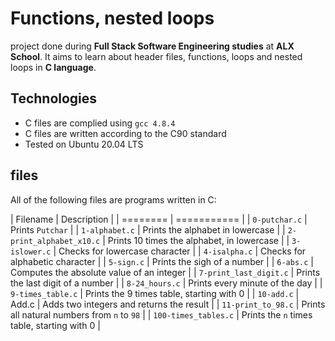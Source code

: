 # Functions, nested loops

project done during **Full Stack Software Engineering studies** at **ALX School**. It aims to learn about header files, functions, loops and nested loops in **C language**.

## Technologies
* C files are complied using `gcc 4.8.4`
* C files are written according to the C90 standard
* Tested on Ubuntu 20.04 LTS

## files
All of the following files are programs written in C:

| Filename | Description |
| ======== | =========== |
| `0-putchar.c` | Prints `Putchar` |
| `1-alphabet.c` | Prints the alphabet in lowercase |
| `2-print_alphabet_x10.c` | Prints 10 times the alphabet, in lowercase |
| `3-islower.c` | Checks for lowercase character |
| `4-isalpha.c` | Checks for alphabetic character |
| `5-sign.c` | Prints the sigh of a number |
| `6-abs.c` | Computes the absolute value of an integer |
| `7-print_last_digit.c` | Prints the last digit of a number |
| `8-24_hours.c` | Prints every minute of the day |
| `9-times_table.c` | Prints the 9 times table, starting with 0 |
| `10-add.c` | Add.c | Adds two integers and returns the result |
| `11-print_to_98.c` | Prints all natural numbers from `n` to `98` |
| `100-times_tables.c` | Prints the `n` times table, starting with 0 |

